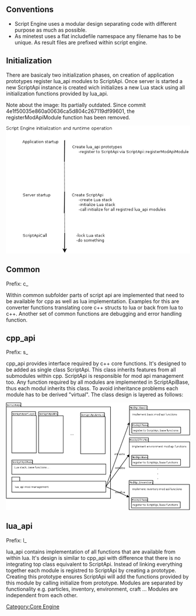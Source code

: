 ## Conventions

-   Script Engine uses a modular design separating code with different purpose as much as possible.
-   As minetest uses a flat includefile namespace any filename has to be unique. As result files are prefixed within script engine.

## Initialization

There are basicaly two initialization phases, on creation of application prototypes register lua_api modules to ScriptApi. Once server is started a new ScriptApi instance is created wich initializes a new Lua stack using all initialization functions provided by lua_api.

Note about the image: Its partially outdated. Since commit 4e1f50035e860a00636ca5d804c267119df99601, the registerModApiModule function has been removed.

![Script Engine initialization](scriptapi_init.png "Script Engine initialization")

## Common

Prefix: c\_

Within common subfolder parts of script api are implemented that need to be available for cpp as well as lua implementation. Examples for this are converter functions translating core c++ structs to lua or back from lua to c++. Another set of common functions are debugging and error handling function.

## cpp_api

Prefix: s\_

cpp_api provides interface required by c++ core functions. It\'s designed to be added as single class ScriptApi. This class inherits features from all submodules within cpp. ScriptApi is responsible for mod api management too. Any function required by all modules are implemented in ScriptApiBase, thus each modul inherits this class. To avoid inheritance problems each module has to be derived \"virtual\". The class design is layered as follows:

![](components.png "components.png")

## lua_api

Prefix: l\_

lua_api contains implementation of all functions that are available from within lua. It\'s design is similar to cpp_api with difference that there is no integrating top class equivalent to ScriptApi. Instead of linking everything together each module is registred to ScriptApi by creating a prototype. Creating this prototype ensures ScriptApi will add the functions provided by this module by calling initialize from prototype. Modules are separated by functionality e.g. particles, inventory, environment, craft \... Modules are independent from each other.

[Category:Core Engine](Category:Core_Engine "wikilink")
